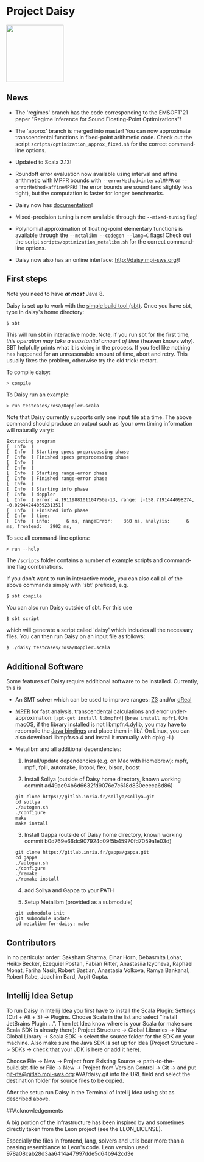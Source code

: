 # Project Daisy

<img src="https://people.mpi-sws.org/~eva/daisy_logo.jpg" width="150">

## News

  * The 'regimes' branch has the code corresponding to the EMSOFT'21 paper "Regime Inference for Sound Floating-Point Optimizations"!

  * The 'approx' branch is merged into master! You can now approximate transcendental functions in fixed-point arithmetic code. Check out the script `scripts/optimization_approx_fixed.sh` for the correct command-line options.

  * Updated to Scala 2.13!

  * Roundoff error evaluation now available using interval and affine arithmetic with MPFR bounds with `--errorMethod=intervalMPFR` or `--errorMethod=affineMPFR`! The error bounds are sound (and slightly less tight), but the computation is faster for longer benchmarks.

  * Daisy now has [documentation](doc/documentation.md)!

  * Mixed-precision tuning is now available through the `--mixed-tuning` flag!

  * Polynomial approximation of floating-point elementary functions is available through the `--metalibm --codegen --lang=C` flags! Check out the script `scripts/optimization_metalibm.sh` for the correct command-line options.

  * Daisy now also has an online interface: http://daisy.mpi-sws.org/!

## First steps

Note you need to have ***at most*** Java 8.

Daisy is set up to work with the [simple build tool (sbt)](http://www.scala-sbt.org/).
Once you have sbt, type in daisy's home directory:
```
$ sbt
```
This will run sbt in interactive mode. Note, if you run sbt for the first time,
*this operation may take a substantial amount of time* (heaven knows why). SBT helpfully
prints what it is doing in the process. If you feel like nothing has happened for an unreasonable
amount of time, abort and retry. This usually fixes the problem, otherwise try the old trick: restart.

To compile daisy:
```bash
> compile
```

To Daisy run an example:
```
> run testcases/rosa/Doppler.scala
```
Note that Daisy currently supports only one input file at a time.
The above command should produce an output such as (your own timing information will naturally vary):
```
Extracting program
[  Info  ]
[  Info  ] Starting specs preprocessing phase
[  Info  ] Finished specs preprocessing phase
[  Info  ]
[  Info  ]
[  Info  ] Starting range-error phase
[  Info  ] Finished range-error phase
[  Info  ]
[  Info  ] Starting info phase
[  Info  ] doppler
[  Info  ] error: 4.1911988101104756e-13, range: [-158.7191444098274, -0.02944244059231351]
[  Info  ] Finished info phase
[  Info  ] time:
[  Info  ] info:      6 ms, rangeError:    360 ms, analysis:      6 ms, frontend:   2902 ms,
```


To see all command-line options:
```
> run --help
```

The `/scripts` folder contains a number of example scripts and command-line flag combinations.


If you don't want to run in interactive mode, you can also call all of the above
commands simply with 'sbt' prefixed, e.g.
```
$ sbt compile
```

You can also run Daisy outside of sbt. For this use
```
$ sbt script
```
which will generate a script called 'daisy' which includes all the necessary files.
You can then run Daisy on an input file as follows:
```bash
$ ./daisy testcases/rosa/Doppler.scala
```

## Additional Software

Some features of Daisy require additional software to be installed.
Currently, this is

* An SMT solver which can be used to improve ranges: [Z3](https://github.com/Z3Prover/z3) and/or [dReal](https://github.com/dreal/dreal3)

* [MPFR](http://www.mpfr.org/) for fast analysis, transcendental calculations and error under-approximation: \[`apt-get install libmpfr4`\]  \[`brew install mpfr`\].
    (On macOS, if the library installed is not libmpfr.4.dylib, you may have to recompile the [Java bindings](https://github.com/kframework/mpfr-java) and place them in lib/. On Linux, you can also download libmpfr.so.4 and install it manually with dpkg -i.)

* Metalibm and all additional dependencies:

  1. Install/update dependencies (e.g. on Mac with Homebrew):
    mpfr, mpfi, fplll, automake, libtool, flex, bison, boost

  2. Install Sollya (outside of Daisy home directory, known working commit ad49ac94b6d6632fd9076e7c618d830eeeca6d86)
    ```
    git clone https://gitlab.inria.fr/sollya/sollya.git
    cd sollya
    ./autogen.sh
    ./configure
    make
    make install
    ```

  3. Install Gappa (outside of Daisy home directory, known working commit b0d769e66dc907924c09f5b45970fd7059a1e03d)
    ```
    git clone https://gitlab.inria.fr/gappa/gappa.git
    cd gappa
    ./autogen.sh
    ./configure
    ./remake
    ./remake install
    ```

  4. add Sollya and Gappa to your PATH

  5. Setup Metalibm (provided as a submodule)
   ```
   git submodule init
   git submodule update
   cd metalibm-for-daisy; make
   ```

## Contributors

In no particular order: Saksham Sharma, Einar Horn, Debasmita Lohar, Heiko Becker, Ezequiel Postan,
Fabian Ritter, Anastasiia Izycheva, Raphael Monat, Fariha Nasir, Robert Bastian, Anastasia Volkova,
Ramya Bankanal, Robert Rabe, Joachim Bard, Arpit Gupta.

## Intellij Idea Setup

To run Daisy in Intellij Idea you first have to install the Scala Plugin: Settings (Ctrl + Alt + S) -> Plugins.
Choose Scala in the list and select "Install JetBrains Plugin ...".
Then let Idea know where is your Scala (or make sure Scala SDK is already there): Project Structure -> Global Libraries -> New Global Library -> Scala SDK -> select the source folder for the SDK on your machine.
Also make sure the Java SDK is set up for Idea (Project Structure -> SDKs -> check that your JDK is here or add it here).

Choose File -> New -> Project from Existing Source -> path-to-the-build.sbt-file
or
File -> New -> Project from Version Control -> Git -> and put git-rts@gitlab.mpi-sws.org:AVA/daisy.git into the URL field and
select the destination folder for source files to be copied.

After the setup run Daisy in the Terminal of Intellij Idea using sbt as described above.

##Acknowledgements

A big portion of the infrastructure has been inspired by and sometimes
directly taken from the Leon project (see the LEON_LICENSE).

Especially the files in frontend, lang, solvers and utils bear more than
a passing resemblance to Leon's code.
Leon version used: 978a08cab28d3aa6414a47997dde5d64b942cd3e


